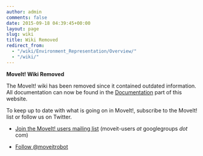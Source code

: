 ```yaml
---
author: admin
comments: false
date: 2015-09-18 04:39:45+00:00
layout: page
slug: wiki
title: Wiki Removed
redirect_from: 
  - "/wiki/Environment_Representation/Overview/"
  - "/wiki/"
---
```


**MoveIt! Wiki Removed**

The MoveIt! wiki has been removed since it contained outdated information. All documentation can now be found in the [Documentation](documentation) part of this website.  

To keep up to date with what is going on in MoveIt!, subscribe to the MoveIt! list or follow us on Twitter. 

  * [Join the MoveIt! users mailing list](https://groups.google.com/forum/#!forum/moveit-users/join) (moveit-users _at_ googlegroups _dot_ com)

  * <a href="https://twitter.com/moveitrobot" class="twitter-follow-button" data-show-count="false">Follow @moveitrobot</a>
<script>!function(d,s,id){var js,fjs=d.getElementsByTagName(s)[0],p=/^http:/.test(d.location)?'http':'https';if(!d.getElementById(id)){js=d.createElement(s);js.id=id;js.src=p+'://platform.twitter.com/widgets.js';fjs.parentNode.insertBefore(js,fjs);}}(document, 'script', 'twitter-wjs');</script>
